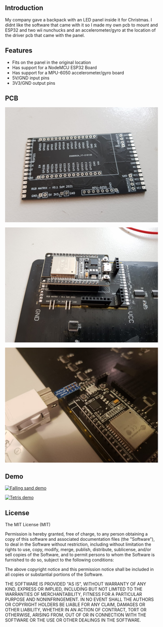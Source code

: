 ## Introduction

My company gave a backpack with an LED panel inside it for Christmas. 
I didnt like the software that came with it so I made my own pcb to mount and ESP32 and two wii nunchucks and an accelerometer/gyro at the location of the driver pcb that came with the panel.

## Features

- Fits on the panel in the original location
- Has support for a NodeMCU ESP32 Board
- Has support for a MPU-6050 accelerometer/gyro board
- 5V/GND input pins
- 3V3/GND output pins

## PCB

![bare pcb](images/bare-pcb.jpeg)

![pcb mounted](images/pcb-mounted.jpeg)

![pcb](images/pcb-with-nunchuck.jpg)

## Demo

[![Falling sand demo](http://img.youtube.com/vi/EU4HEm3MnZw/0.jpg)](http://www.youtube.com/watch?v=EU4HEm3MnZw "Falling sand demo")

[![Tetris demo](http://img.youtube.com/vi/QRTvu-NzwJQ/0.jpg)](http://www.youtube.com/watch?v=QRTvu-NzwJQ "Tetris demo")

## License

The MIT License (MIT)

Permission is hereby granted, free of charge, to any person obtaining a copy
of this software and associated documentation files (the "Software"), to deal
in the Software without restriction, including without limitation the rights
to use, copy, modify, merge, publish, distribute, sublicense, and/or sell
copies of the Software, and to permit persons to whom the Software is
furnished to do so, subject to the following conditions:

The above copyright notice and this permission notice shall be included in all
copies or substantial portions of the Software.

THE SOFTWARE IS PROVIDED "AS IS", WITHOUT WARRANTY OF ANY KIND, EXPRESS OR
IMPLIED, INCLUDING BUT NOT LIMITED TO THE WARRANTIES OF MERCHANTABILITY,
FITNESS FOR A PARTICULAR PURPOSE AND NONINFRINGEMENT. IN NO EVENT SHALL THE
AUTHORS OR COPYRIGHT HOLDERS BE LIABLE FOR ANY CLAIM, DAMAGES OR OTHER
LIABILITY, WHETHER IN AN ACTION OF CONTRACT, TORT OR OTHERWISE, ARISING FROM,
OUT OF OR IN CONNECTION WITH THE SOFTWARE OR THE USE OR OTHER DEALINGS IN THE
SOFTWARE.


